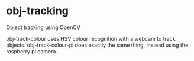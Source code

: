 # obj-tracking
Object tracking using OpenCV

obj-track-colour uses HSV colour recognition with a webcam to track objects.
obj-track-colour-pi does exactly the same thing, instead using the raspberry pi camera.
